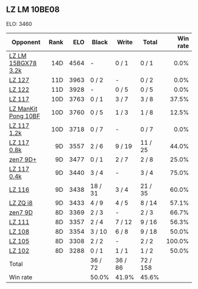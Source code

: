 ## LZ LM 10BE08 ##

ELO: 3460

Opponent | Rank | ELO | Black | Write | Total | Win rate
---------|-----:|----:|-------|-------|-------|-------:
[LZ LM 15BGX78 3.2k](LZ%20LM%2015BGX78%203.2k.md) | 14D | 4564 | - | 0 / 1 | 0 / 1 | 0.0%
[LZ 127](LZ%20127.md) | 11D | 3963 | 0 / 2 | - | 0 / 2 | 0.0%
[LZ 122](LZ%20122.md) | 11D | 3928 | - | 0 / 5 | 0 / 5 | 0.0%
[LZ 117](LZ%20117.md) | 10D | 3763 | 0 / 1 | 3 / 7 | 3 / 8 | 37.5%
[LZ ManKit Pong 10BF](LZ%20ManKit%20Pong%2010BF.md) | 10D | 3760 | 0 / 5 | 1 / 3 | 1 / 8 | 12.5%
[LZ 117 1.2k](LZ%20117%201.2k.md) | 10D | 3718 | 0 / 7 | - | 0 / 7 | 0.0%
[LZ 117 0.8k](LZ%20117%200.8k.md) | 9D | 3557 | 2 / 6 | 9 / 19 | 11 / 25 | 44.0%
[zen7 9D+](zen7%209D+.md) | 9D | 3477 | 0 / 1 | 2 / 7 | 2 / 8 | 25.0%
[LZ 117 0.4k](LZ%20117%200.4k.md) | 9D | 3440 | 3 / 4 | - | 3 / 4 | 75.0%
[LZ 116](LZ%20116.md) | 9D | 3438 | 18 / 31 | 3 / 4 | 21 / 35 | 60.0%
[LZ ZQ i8](LZ%20ZQ%20i8.md) | 9D | 3433 | 4 / 9 | 4 / 5 | 8 / 14 | 57.1%
[zen7 9D](zen7%209D.md) | 8D | 3369 | 2 / 3 | - | 2 / 3 | 66.7%
[LZ 111](LZ%20111.md) | 8D | 3357 | 2 / 4 | 7 / 12 | 9 / 16 | 56.3%
[LZ 108](LZ%20108.md) | 8D | 3354 | 3 / 10 | 6 / 8 | 9 / 18 | 50.0%
[LZ 105](LZ%20105.md) | 8D | 3308 | 2 / 2 | - | 2 / 2 | 100.0%
[LZ 102](LZ%20102.md) | 8D | 3288 | 0 / 1 | 1 / 1 | 1 / 2 | 50.0%
Total | | | 36 / 72 | 36 / 86 | 72 / 158 | 
Win rate| | | 50.0% | 41.9% | 45.6% | 
